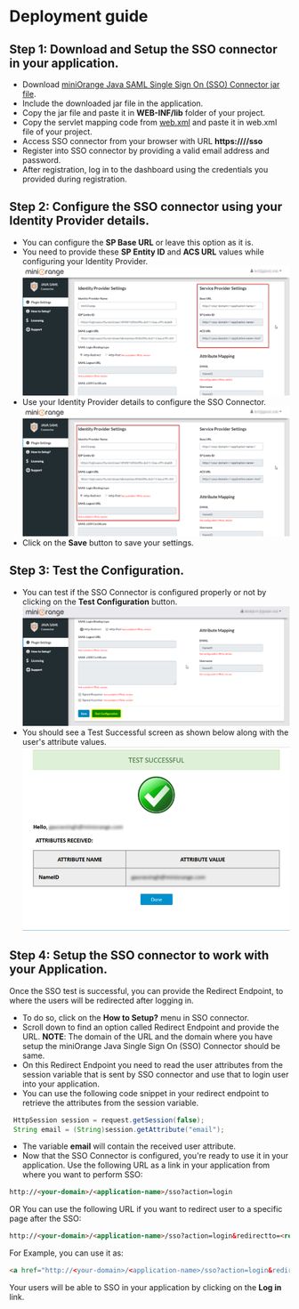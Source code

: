 # Deployment guide

## Step 1: Download and Setup the SSO connector in your application.
* Download [miniOrange Java SAML Single Sign On (SSO) Connector jar file](http://plugins.miniorange.com/go/java-saml-single-sign-sso-connector).
* Include the downloaded jar file in the application.
* Copy the jar file and paste it in **WEB-INF/lib** folder of your project.
* Copy the servlet mapping code from [web.xml](integration/web.xml) and paste it in web.xml file of your project.
* Access SSO connector from your browser with URL **https://<your-domain>/<application-name>/sso**
* Register into SSO connector by providing a valid email address and password.
* After registration, log in to the dashboard using the credentials you provided during registration.

## Step 2: Configure the SSO connector using your Identity Provider details.
* You can configure the **SP Base URL** or leave this option as it is.
* You need to provide these **SP Entity ID** and **ACS URL** values while configuring your Identity Provider.
![Screenshot 1](docs/java_saml_connector_sp_settings.png)
* Use your Identity Provider details to configure the SSO Connector.
![Screenshot 2](docs/java_saml_connector_idp_settings.png)
* Click on the **Save** button to save your settings.

## Step 3: Test the Configuration.
* You can test if the SSO Connector is configured properly or not by clicking on the **Test Configuration** button.
![Screenshot 3](docs/java_saml_connector_test_configuration.png)
* You should see a Test Successful screen as shown below along with the user's attribute values.
![Screenshot 4](docs/java_saml_connector_test_result.png)

## Step 4: Setup the SSO connector to work with your Application.
Once the SSO test is successful, you can provide the Redirect Endpoint, to where the users will be redirected after logging in.
* To do so, click on the **How to Setup?** menu in SSO connector.
* Scroll down to find an option called Redirect Endpoint and provide the URL.
 **NOTE**: The domain of the URL and the domain where you have setup the miniOrange Java Single Sign On (SSO) Connector should be same.
* On this Redirect Endpoint you need to read the user attributes from the session variable that is sent by SSO connector and use that to login user into your application.
* You can use the following code snippet in your redirect endpoint to retrieve the attributes from the session variable.

```java
 HttpSession session = request.getSession(false);
 String email = (String)session.getAttribute("email"); 
```

* The variable **email** will contain the received user attribute. 
* Now that the SSO Connector is configured, you're ready to use it in your application.
  Use the following URL as a link in your application from where you want to perform SSO:
```html
http://<your-domain>/<application-name>/sso?action=login
```  
  OR
  You can use the following URL if you want to redirect user to a specific page after the SSO:
```html
http://<your-domain>/<application-name>/sso?action=login&redirectto=<redirect-url>
```
  For Example, you can use it as:
```html
<a href="http://<your-domain>/<application-name>/sso?action=login&redirectto=/<application-name>/dashboard">Log in</a>
```   
  Your users will be able to SSO in your application by clicking on the **Log in** link.